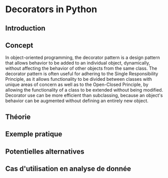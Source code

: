 # Decorators in Python

## Introduction

## Concept
In object-oriented programming, the decorator pattern is a design pattern that allows behavior to be added to an individual object, dynamically, without affecting the behavior of other objects from the same class. The decorator pattern is often useful for adhering to the Single Responsibility Principle, as it allows functionality to be divided between classes with unique areas of concern as well as to the Open-Closed Principle, by allowing the functionality of a class to be extended without being modified. Decorator use can be more efficient than subclassing, because an object's behavior can be augmented without defining an entirely new object. 

## Théorie

## Exemple pratique

## Potentielles alternatives

## Cas d'utilisation en analyse de donnée